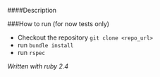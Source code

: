 ####Description


###How to run (for now tests only)
* Checkout the repository `git clone <repo_url>`
* run `bundle install`
* run `rspec`

_Written with ruby 2.4_